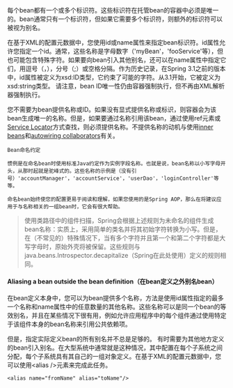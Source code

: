 每个bean都有一个或多个标识符。这些标识符在托管bean的容器中必须是唯一的。bean通常只有一个标识符，但如果它需要多个标识符，则额外的标识符可以被视为别名。

在基于XML的配置元数据中，您使用id或name属性来指定bean标识符。id属性允许您指定一个id。通常，这些名称是字母数字（'myBean'，'fooService'等），但也可能包含特殊字符。如果要向bean引入其他别名，还可以在name属性中指定它们，用逗号（，），分号（;）或空格分隔。作为历史记录，在Spring 3.1之前的版本中，id属性被定义为xsd:ID类型，它约束了可能的字符。从3.1开始，它被定义为xsd:string类型。 请注意，bean ID唯一性仍由容器强制执行，但不再由XML解析器强制执行。

您不需要为bean提供名称或ID。如果没有显式提供名称或标识，则容器会为该bean生成唯一的名称。但是，如果要通过名称引用该bean，通过使用ref元素或[Service Locator](https://docs.spring.io/spring/docs/4.3.20.RELEASE/spring-framework-reference/htmlsingle/#beans-servicelocator)方式查找，则必须提供名称。不提供名称的动机与使用[inner beans](https://docs.spring.io/spring/docs/4.3.20.RELEASE/spring-framework-reference/htmlsingle/#beans-inner-beans)和[autowiring collaborators](https://docs.spring.io/spring/docs/4.3.20.RELEASE/spring-framework-reference/htmlsingle/#beans-factory-autowire)有关。

```
Bean命名约定

惯例是在命名bean时使用标准Java约定作为实例字段名称。也就是说，bean名称以小写字母开头，从那时起就是驼峰式的。这些名称的示例是（没有引号）'accountManager'，'accountService'，'userDao'，'loginController'等等。

命名bean始终使您的配置更易于阅读和理解，如果您使用的是Spring AOP，那么在将建议应用于与名称相关的一组bean时，它会有很大帮助。
```

> 使用类路径中的组件扫描，Spring会根据上述规则为未命名的组件生成bean名称：实质上，采用简单的类名并将其初始字符转换为小写。但是，在（不常见的）特殊情况下，当有多个字符并且第一个和第二个字符都是大写字母时，原始外壳将被保留。这些规则与java.beans.Introspector.decapitalize（Spring在此处使用）定义的规则相同。

#### Aliasing a bean outside the bean definition（在bean定义之外别名bean）

在bean定义本身中，您可以为bean提供多个名称，方法是使用id属性指定的最多一个名称和name属性中的任意数量的其他名称。这些名称可以是同一个bean的等效别名，并且在某些情况下很有用，例如允许应用程序中的每个组件通过使用特定于该组件本身的bean名称来引用公共依赖项。

但是，指定实际定义bean的所有别名并不总是足够的。 有时需要为其他地方定义的bean引入别名。在大型系统中通常就是这种情况，其中配置在每个子系统之间分配，每个子系统具有其自己的一组对象定义。在基于XML的配置元数据中，您可以使用&lt;alias /&gt;元素来完成此任务。

```
<alias name="fromName" alias="toName"/>
```



